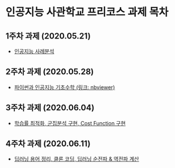 # 인공지능 사관학교 프리코스 과제 목차

## 1주차 과제 (2020.05.21)
* [인공지능 사례분석](https://github.com/JiHyungHong/Artificial-Intelligence/blob/master/1%EC%A3%BC%EC%B0%A8.ipynb)
## 2주차 과제 (2020.05.28)
* [파이썬과 인공지능 기초수학 (링크: nbviewer)](https://nbviewer.jupyter.org/github/JiHyungHong/Artificial-Intelligence/blob/master/2%E1%84%8C%E1%85%AE%E1%84%8E%E1%85%A1%E1%84%80%E1%85%AA%E1%84%8C%E1%85%A6.ipynb)
## 3주차 과제 (2020.06.04)
* [학습률 최적화, 군집분석 구현, Cost Function 구현](https://github.com/JiHyungHong/Artificial-Intelligence/blob/master/3%EC%A3%BC%EC%B0%A8%EA%B3%BC%EC%A0%9C.ipynb)
## 4주차 과제 (2020.06.11)
* [딥러닝 용어 정리, 클론 코딩, 딥러닝 순전파 & 역전파 계산](https://github.com/JiHyungHong/Artificial-Intelligence/blob/master/4%EC%A3%BC%EC%B0%A8_%EA%B3%BC%EC%A0%9C.ipynb)
